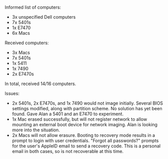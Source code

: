 Informed list of computers:
- 3x unspecified Dell computers
- 7x 5401s
- 1x E7470
- 6x Macs

Received computers:
- 3x Macs
- 7x 5401s
- 1x 5411
- 1x 7490
- 2x E7470s

In total, received 14/16 computers.

Issues:
- 2x 5401s, 2x E7470s, and 1x 7490 would not image initially. Several BIOS settings modified, along with partition scheme. No solution has yet been found. Gave Alan a 5401 and an E7470 to experiment.
- 1x Mac erased successfully, but will not register network to allow mounting an external boot device for network imaging. Alan is looking more into the situation.
- 2x Macs will not allow erasure. Booting to recovery mode results in a prompt to login with user credentials. "Forgot all passwords?" prompts for the user's AppleID email to send a recovery code. This is a personal email in both cases, so is not recoverable at this time.

